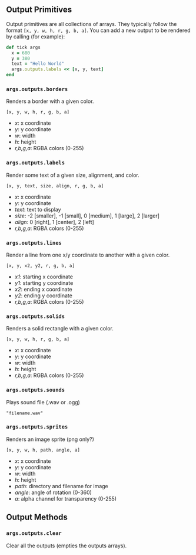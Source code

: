 ## Output Primitives

Output primitives are all collections of arrays. They typically follow the format `[x, y, w, h, r, g, b, a]`. You can add a new output to be rendered by calling (for example):

```ruby
def tick args
  x = 680
  y = 380
  text = "Hello World"
  args.outputs.labels << [x, y, text]
end
```

### `args.outputs.borders`
Renders a border with a given color.

```[x, y, w, h, r, g, b, a]```

- _x_: x coordinate
- _y_: y coordinate
- _w_: width
- _h_: height
- _r,b,g,a_: RGBA colors (0-255)

### `args.outputs.labels`
Render some text of a given size, alignment, and color.

```[x, y, text, size, align, r, g, b, a]```

- _x_: x coordinate
- _y_: y coordinate
- _text_: text to display
- _size_: -2 [smaller], -1 [small], 0 [medium], 1 [large], 2 [larger]
- _align_: 0 [right], 1 [center], 2 [left]
- _r,b,g,a_: RGBA colors (0-255)

### `args.outputs.lines`
Render a line from one x/y coordinate to another with a given color.

```[x, y, x2, y2, r, g, b, a]```
- _x1_: starting x coordinate
- _y1_: starting y coordinate
- _x2_: ending x coordinate
- _y2_: ending y coordinate
- _r,b,g,a_: RGBA colors (0-255)


### `args.outputs.solids`
Renders a solid rectangle with a given color.

```[x, y, w, h, r, g, b, a]```

- _x_: x coordinate
- _y_: y coordinate
- _w_: width
- _h_: height
- _r,b,g,a_: RGBA colors (0-255)

### `args.outputs.sounds`
Plays sound file (.wav or .ogg)

```"filename.wav"```

### `args.outputs.sprites`
Renders an image sprite (png only?)

```[x, y, w, h, path, angle, a]```

- _x_: x coordinate
- _y_: y coordinate
- _w_: width
- _h_: height
- _path_: directory and filename for image
- _angle_: angle of rotation (0-360)
- _a_: alpha channel for transparency (0-255)

## Output Methods

### `args.outputs.clear`
Clear all the outputs (empties the outputs arrays).
